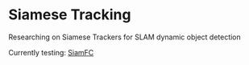 # Siamese Tracking

Researching on Siamese Trackers for SLAM dynamic object detection

Currently testing:
[SiamFC](https://www.robots.ox.ac.uk/~luca/siamese-fc.html)




